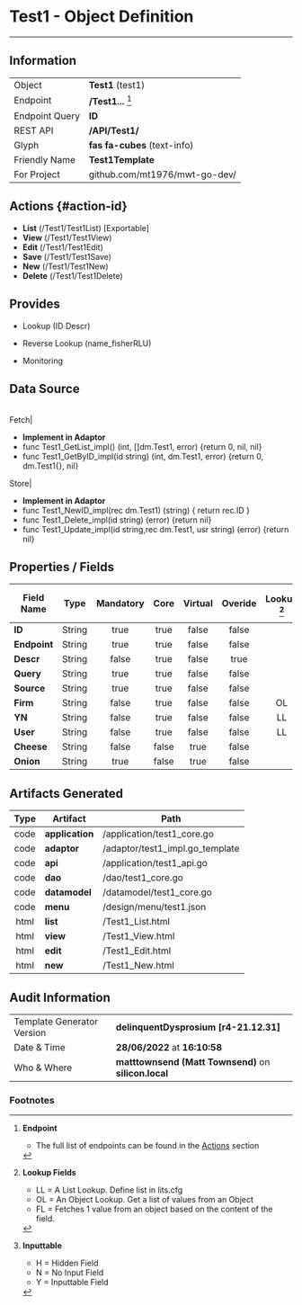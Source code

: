 # **Test1** - Object Definition
---
##  Information
|   |   |
|---|---|
|Object         |**Test1** (test1) |
|Endpoint 	    |**/Test1...** [^1]|
|Endpoint Query |**ID**|
|REST API|**/API/Test1/**|
Glyph|**fas fa-cubes** (text-info)
Friendly Name|**Test1Template**|
|For Project    |github.com/mt1976/mwt-go-dev/|

##  Actions {#action-id}
* **List** (/Test1/Test1List) [Exportable]
* **View** (/Test1/Test1View)
* **Edit** (/Test1/Test1Edit)
* **Save** (/Test1/Test1Save)
* **New** (/Test1/Test1New)
* **Delete** (/Test1/Test1Delete)







##  Provides
 * Lookup (ID Descr)
 * Reverse Lookup (name_fisherRLU)

* Monitoring 



##  Data Source 
|   |   |
|---|---|

Fetch|<ul><li>**Implement in Adaptor**</li><li> func Test1_GetList_impl() (int, []dm.Test1, error) {return 0, nil, nil}</li><li>func Test1_GetByID_impl(id string) (int, dm.Test1, error) {return 0, dm.Test1{}, nil}</li></ul>
Store|<ul><li>**Implement in Adaptor**</li><li>func Test1_NewID_impl(rec dm.Test1) (string) { return rec.ID } </li><li>func Test1_Delete_impl(id string) (error) {return nil}</li><li>func Test1_Update_impl(id string,rec dm.Test1, usr string) (error) {return nil}</li></ul>

##  Properties / Fields
| Field Name| Type | Mandatory | Core | Virtual | Overide | Lookup [^2]| Lookup Object      | Lookup Field Source         | Lookup Return Value                | Inputable [^3]|DB Column|Default Value| No Change | Callout | Internal | Display | Mask |
| -- | --  | :--: | :--: | :--: |:--: |:--: |:--: |-- |-- |:--: |-- | --| :--: | :--: | :--: | -- | -- |
|**ID**|String|true|true|false|false|||||Y|ID||false|false|false|text||
|**Endpoint**|String|true|true|false|false|||||Y|Endpoint||false|false|false|text||
|**Descr**|String|false|true|false|true|||||N|Descr||false|false|false|text||
|**Query**|String|true|true|false|false|||||Y|Query||false|false|false|text||
|**Source**|String|true|true|false|false|||||Y|Source||false|false|false|text||
|**Firm**|String|false|true|false|false|OL|Firm|Firmx|FullName|N|Firm||false|false|false|||
|**YN**|String|false|true|false|false|LL||yn||Y|YN||false|false|false|text||
|**User**|String|false|true|false|false|LL||users||Y|User||false|false|false|text||
|**Cheese**|String|false|false|true|false|||||Y|||false|true|false|text||
|**Onion**|String|true|false|true|false|||||Y|||false|true|false|text||


##  Artifacts Generated
| Type | Artifact | Path|
| :--: | -- | -- |
| code | **application** | /application/test1_core.go |
| code | **adaptor** | /adaptor/test1_impl.go_template |
| code | **api** | /application/test1_api.go |
| code | **dao** | /dao/test1_core.go |
| code | **datamodel** | /datamodel/test1_core.go |
| code | **menu** | /design/menu/test1.json |
| html | **list** | /Test1_List.html |
| html | **view** | /Test1_View.html |
| html | **edit** | /Test1_Edit.html |
| html | **new** | /Test1_New.html |


## Audit Information
|   |   |
|---|---|
Template Generator Version   | **delinquentDysprosium [r4-21.12.31]**
Date & Time		     | **28/06/2022** at **16:10:58**
Who & Where		     | **matttownsend (Matt Townsend)** on **silicon.local**

### Footnotes
[^1]: **Endpoint**
    * The full list of endpoints can be found in the [Actions](#action-id) section
[^2]: **Lookup Fields**
    * LL = A List Lookup. Define list in lits.cfg
    * OL = An Object Lookup. Get a list of values from an Object
    * FL = Fetches 1 value from an object based on the content of the field. 
[^3]: **Inputtable**   
    * H = Hidden Field
    * N = No Input Field
    * Y = Inputtable Field